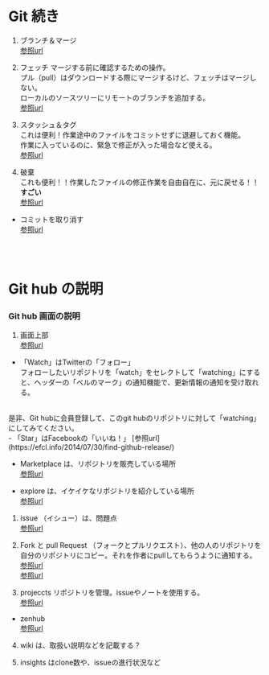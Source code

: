 # Git 続き

1. ブランチ＆マージ  
[参照url](https://naichilab.blogspot.com/2014/01/git-3sourcetreegit.html)

2. フェッチ
マージする前に確認するための操作。  
プル（pull）はダウンロードする際にマージするけど、フェッチはマージしない。  
ローカルのソースツリーにリモートのブランチを追加する。  
[参照url](https://tyoshikawa1106.hatenablog.com/entry/2016/05/16/234641)

3. スタッシュ＆タグ  
これは便利！作業途中のファイルをコミットせずに退避しておく機能。  
作業に入っているのに、緊急で修正が入った場合など使える。  
[参照url](https://tyoshikawa1106.hatenablog.com/entry/2016/05/16/230237)

4. 破棄  
これも便利！！作業したファイルの修正作業を自由自在に、元に戻せる！！**すごい**  
[参照url](http://cly7796.net/wp/other/to-reset-the-amendment-from-the-previous-commit-sourcetree/)

- コミットを取り消す  
[参照url](http://cly7796.net/wp/other/cancel-the-commit-sourcetree/)


<br>
<br>

# Git hub の説明
### Git hub 画面の説明
1. 画面上部  
[参照url](http://www.atmarkit.co.jp/ait/articles/1701/05/news009.html)

- 「Watch」はTwitterの「フォロー」  
フォローしたいリポジトリを「watch」をセレクトして「watching」にすると、ヘッダーの「ベルのマーク」の通知機能で、更新情報の通知を受け取れる。  
<br>
是非、Git hubに会員登録して、このgit hubのリポジトリに対して「watching」にしてみてください。  
<br>
- 「Star」はFacebookの「いいね！」  
[参照url](https://efcl.info/2014/07/30/find-github-release/)

- Marketplace は、リポジトリを販売している場所  
[参照url](https://japan.cnet.com/article/35101578/)

- explore は、イケイケなリポジトリを紹介している場所  
[参照url](https://qiita.com/luckypool/items/21eb5f515358ee33529c)


1. issue （イシュー）は、問題点  
[参照url](https://seleck.cc/647)

2. Fork と pull Request （フォークとプルリクエスト）、他の人のリポジトリを自分のリポジトリにコピー。それを作者にpullしてもらうように通知する。  
[参照url](http://kik.xii.jp/archives/179)  
[参照url](https://qiita.com/YumaInaura/items/acff806290c8953d3185)

3. projeccts リポジトリを管理。issueやノートを使用する。  
[参照url](https://qiita.com/nafu/items/8996738177c601dd81f9)
- zenhub  
[参照url](https://qiita.com/GeckoTang/items/f75b9a1c20c8e5091147)

4. wiki は、取扱い説明などを記載する？

5. insights はclone数や、issueの進行状況など